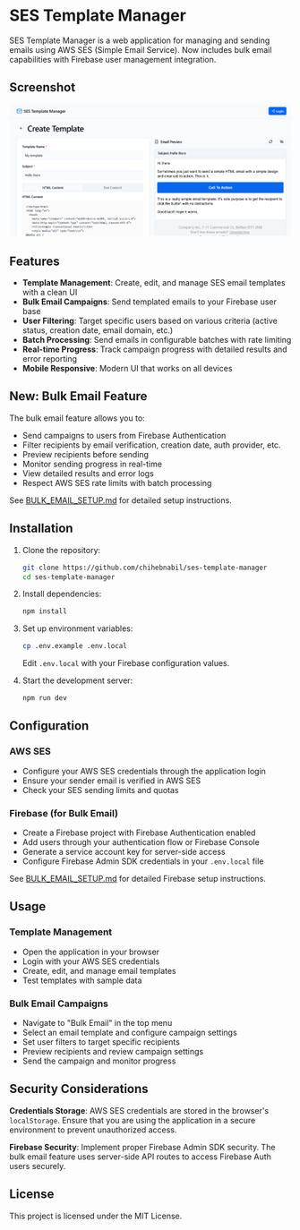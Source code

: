 # SES Template Manager

SES Template Manager is a web application for managing and sending emails using AWS SES (Simple Email Service). Now includes bulk email capabilities with Firebase user management integration.

## Screenshot

![Features Preview](./screenshot.PNG)

## Features

- **Template Management**: Create, edit, and manage SES email templates with a clean UI
- **Bulk Email Campaigns**: Send templated emails to your Firebase user base
- **User Filtering**: Target specific users based on various criteria (active status, creation date, email domain, etc.)
- **Batch Processing**: Send emails in configurable batches with rate limiting
- **Real-time Progress**: Track campaign progress with detailed results and error reporting
- **Mobile Responsive**: Modern UI that works on all devices

## New: Bulk Email Feature

The bulk email feature allows you to:
- Send campaigns to users from Firebase Authentication
- Filter recipients by email verification, creation date, auth provider, etc.
- Preview recipients before sending
- Monitor sending progress in real-time
- View detailed results and error logs
- Respect AWS SES rate limits with batch processing

See [BULK_EMAIL_SETUP.md](./BULK_EMAIL_SETUP.md) for detailed setup instructions.

## Installation

1. Clone the repository:
   ```bash
   git clone https://github.com/chihebnabil/ses-template-manager
   cd ses-template-manager


2. Install dependencies:
   ```bash
   npm install
   ```

3. Set up environment variables:
   ```bash
   cp .env.example .env.local
   ```
   Edit `.env.local` with your Firebase configuration values.

4. Start the development server:
   ```bash
   npm run dev
   ```

## Configuration

### AWS SES
- Configure your AWS SES credentials through the application login
- Ensure your sender email is verified in AWS SES
- Check your SES sending limits and quotas

### Firebase (for Bulk Email)
- Create a Firebase project with Firebase Authentication enabled
- Add users through your authentication flow or Firebase Console
- Generate a service account key for server-side access
- Configure Firebase Admin SDK credentials in your `.env.local` file

See [BULK_EMAIL_SETUP.md](./BULK_EMAIL_SETUP.md) for detailed Firebase setup instructions.

## Usage

### Template Management
- Open the application in your browser
- Login with your AWS SES credentials
- Create, edit, and manage email templates
- Test templates with sample data

### Bulk Email Campaigns
- Navigate to "Bulk Email" in the top menu
- Select an email template and configure campaign settings
- Set user filters to target specific recipients
- Preview recipients and review campaign settings
- Send the campaign and monitor progress

## Security Considerations

**Credentials Storage**: AWS SES credentials are stored in the browser's `localStorage`. Ensure that you are using the application in a secure environment to prevent unauthorized access.

**Firebase Security**: Implement proper Firebase Admin SDK security. The bulk email feature uses server-side API routes to access Firebase Auth users securely.


## License

This project is licensed under the MIT License.
